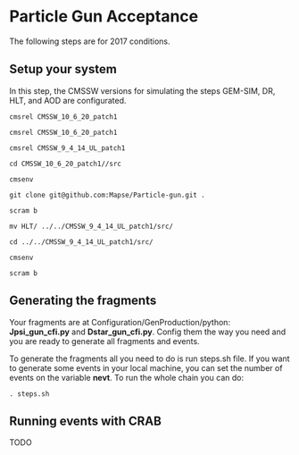 # Particle Gun Acceptance

The following steps are for 2017 conditions.

## Setup your system

In this step, the CMSSW versions for simulating the steps GEM-SIM, DR, HLT, and AOD are configurated.

```
cmsrel CMSSW_10_6_20_patch1

cmsrel CMSSW_10_6_20_patch1

cmsrel CMSSW_9_4_14_UL_patch1

cd CMSSW_10_6_20_patch1//src

cmsenv

git clone git@github.com:Mapse/Particle-gun.git .

scram b

mv HLT/ ../../CMSSW_9_4_14_UL_patch1/src/

cd ../../CMSSW_9_4_14_UL_patch1/src/

cmsenv

scram b
```
## Generating the fragments

Your fragments are at Configuration/GenProduction/python: **Jpsi_gun_cfi.py** and **Dstar_gun_cfi.py**. Config them the way you need and you are ready to generate all fragments and events.

To generate the fragments all you need to do is run steps.sh file. If you want to generate some events in your local machine, you can set the number of events on the variable **nevt**.
To run the whole chain you can do:

```
. steps.sh
```
## Running events with CRAB

TODO




